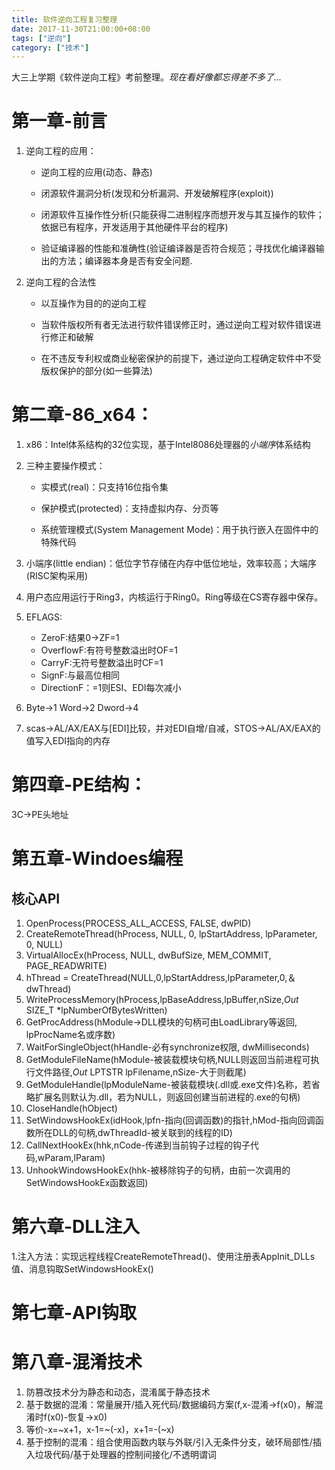 ```yaml
---
title: 软件逆向工程复习整理
date: 2017-11-30T21:00:00+08:00
tags: ["逆向"]
category: ["技术"]
---
```


大三上学期《软件逆向工程》考前整理。*现在看好像都忘得差不多了...*

# 第一章-前言

1. 逆向工程的应用：

   - 逆向工程的应用(动态、静态)

   - 闭源软件漏洞分析(发现和分析漏洞、开发破解程序(exploit))

   - 闭源软件互操作性分析(只能获得二进制程序而想开发与其互操作的软件；依据已有程序，开发适用于其他硬件平台的程序)

   - 验证编译器的性能和准确性(验证编译器是否符合规范；寻找优化编译器输出的方法；编译器本身是否有安全问题.

2. 逆向工程的合法性

   - 以互操作为目的的逆向工程

   - 当软件版权所有者无法进行软件错误修正时，通过逆向工程对软件错误进行修正和破解

   - 在不违反专利权或商业秘密保护的前提下，通过逆向工程确定软件中不受版权保护的部分(如一些算法)

# 第二章-86_x64：

1. x86：Intel体系结构的32位实现，基于Intel8086处理器的*小端序*体系结构
2. 三种主要操作模式：

   - 实模式(real)：只支持16位指令集

   - 保护模式(protected)：支持虚拟内存、分页等

   - 系统管理模式(System Management Mode)：用于执行嵌入在固件中的特殊代码
3. 小端序(little endian)：低位字节存储在内存中低位地址，效率较高；大端序(RISC架构采用)
4. 用户态应用运行于Ring3，内核运行于Ring0。Ring等级在CS寄存器中保存。
5. EFLAGS:
   - ZeroF:结果0->ZF=1
   - OverflowF:有符号整数溢出时OF=1
   - CarryF:无符号整数溢出时CF=1
   - SignF:与最高位相同
   - DirectionF：=1则ESI、EDI每次减小
6. Byte->1 Word->2 Dword->4
7. scas->AL/AX/EAX与[EDI]比较，并对EDI自增/自减，STOS->AL/AX/EAX的值写入EDI指向的内存

# 第四章-PE结构：

 3C->PE头地址

# 第五章-Windoes编程

## 核心API

1. OpenProcess(PROCESS_ALL_ACCESS, FALSE, dwPID)
2. CreateRemoteThread(hProcess, NULL, 0, lpStartAddress, lpParameter, 0, NULL)
3. VirtualAllocEx(hProcess, NULL, dwBufSize, MEM_COMMIT, PAGE_READWRITE)
4. hThread = CreateThread(NULL,0,lpStartAddress,lpParameter,0,＆dwThread)
5. WriteProcessMemory(hProcess,lpBaseAddress,lpBuffer,nSize,_Out_ SIZE_T  *lpNumberOfBytesWritten)
6. GetProcAddress(hModule->DLL模块的句柄可由LoadLibrary等返回, lpProcName名或序数)
7. WaitForSingleObject(hHandle-必有synchronize权限, dwMilliseconds)
8. GetModuleFileName(hModule-被装载模块句柄,NULL则返回当前进程可执行文件路径,_Out_ LPTSTR lpFilename,nSize-大于则截尾)
9. GetModuleHandle(lpModuleName-被装载模块(.dll或.exe文件)名称，若省略扩展名则默认为.dll，若为NULL，则返回创建当前进程的.exe的句柄)
10. CloseHandle(hObject)
11. SetWindowsHookEx(idHook,lpfn-指向(回调函数)的指针,hMod-指向回调函数所在DLL的句柄,dwThreadId-被关联到的线程的ID)
12. CallNextHookEx(hhk,nCode-传递到当前钩子过程的钩子代码,wParam,lParam)
13. UnhookWindowsHookEx(hhk-被移除钩子的句柄，由前一次调用的SetWindowsHookEx函数返回)

# 第六章-DLL注入

1.注入方法：实现远程线程CreateRemoteThread()、使用注册表AppInit_DLLs值、消息钩取SetWindowsHookEx()

# 第七章-API钩取

# 第八章-混淆技术

1. 防篡改技术分为静态和动态，混淆属于静态技术
2. 基于数据的混淆：常量展开/插入死代码/数据编码方案(f,x-混淆->f(x0)，解混淆时f(x0)-恢复->x0)
3. 等价-x=\~x+1，x-1=\~(-x)，x+1=-(\~x)
4. 基于控制的混淆：组合使用函数内联与外联/引入无条件分支，破环局部性/插入垃圾代码/基于处理器的控制间接化/不透明谓词